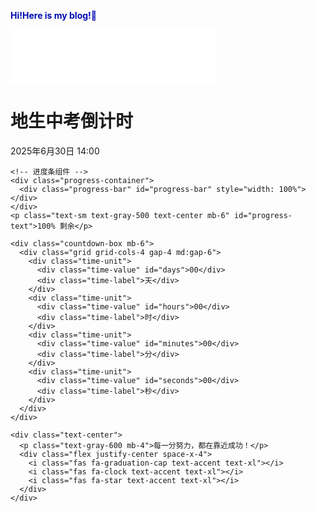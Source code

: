 <span style="color:#000caf;">**Hi!Here is my blog!👋**</span>
<iframe frameborder="no" border="0" marginwidth="0" marginheight="0" width=330 height=86 src="//music.163.com/outchain/player?type=2&id=4877189&auto=1&height=66"></iframe>
<!DOCTYPE html>
<html lang="zh-CN">
<head>
  <meta charset="UTF-8">
  <meta name="viewport" content="width=device-width, initial-scale=1.0">
  <title>地生中考倒计时（带进度条）</title>
  <script src="https://unpkg.com/@tailwindcss/browser@4"></script>
  <link href="https://cdnjs.cloudflare.com/ajax/libs/font-awesome/6.7.2/css/all.min.css" rel="stylesheet">
  <style type="text/tailwindcss">
    @theme {
      --color-primary: #3b82f6;
      --color-secondary: #1e40af;
      --color-accent: #93c5fd;
      --color-progress: #10b981;
      --color-progress-bg: #e5e7eb;
      --font-inter: 'Inter', sans-serif;
    }
    
    @utility smooth-transition {
      transition: all 0.3s ease-in-out;
    }
    
    @utility countdown-box {
      @apply bg-white rounded-lg shadow-md p-4 md:p-6 smooth-transition;
    }
    
    @utility time-unit {
      @apply flex flex-col items-center justify-center;
    }
    
    @utility time-value {
      @apply text-3xl md:text-4xl font-bold text-primary mb-2 smooth-transition;
    }
    
    @utility time-label {
      @apply text-sm md:text-base text-gray-600 smooth-transition;
    }
    
    @utility progress-container {
      @apply w-full bg-[var(--color-progress-bg)] rounded-full h-4 overflow-hidden mb-6 smooth-transition;
    }
    
    @utility progress-bar {
      @apply h-full bg-[var(--color-progress)] rounded-full smooth-transition;
    }
  </style>
</head>
<body class="bg-gradient-to-br from-blue-50 to-indigo-50 min-h-screen font-inter flex items-center justify-center p-4">
  <div class="max-w-md w-full bg-white rounded-xl shadow-lg p-6 md:p-8 smooth-transition">
    <div class="text-center mb-6">
      <h1 class="text-2xl md:text-3xl font-bold text-secondary mb-2">地生中考倒计时</h1>
      <p class="text-gray-600" id="exam-date">2025年6月30日 14:00</p>
    </div>
    
    <!-- 进度条组件 -->
    <div class="progress-container">
      <div class="progress-bar" id="progress-bar" style="width: 100%"></div>
    </div>
    <p class="text-sm text-gray-500 text-center mb-6" id="progress-text">100% 剩余</p>
    
    <div class="countdown-box mb-6">
      <div class="grid grid-cols-4 gap-4 md:gap-6">
        <div class="time-unit">
          <div class="time-value" id="days">00</div>
          <div class="time-label">天</div>
        </div>
        <div class="time-unit">
          <div class="time-value" id="hours">00</div>
          <div class="time-label">时</div>
        </div>
        <div class="time-unit">
          <div class="time-value" id="minutes">00</div>
          <div class="time-label">分</div>
        </div>
        <div class="time-unit">
          <div class="time-value" id="seconds">00</div>
          <div class="time-label">秒</div>
        </div>
      </div>
    </div>
    
    <div class="text-center">
      <p class="text-gray-600 mb-4">每一分努力，都在靠近成功！</p>
      <div class="flex justify-center space-x-4">
        <i class="fas fa-graduation-cap text-accent text-xl"></i>
        <i class="fas fa-clock text-accent text-xl"></i>
        <i class="fas fa-star text-accent text-xl"></i>
      </div>
    </div>
  </div>

  <script>
    // 设置考试时间（年-月-日 时:分:秒）
    const examTime = new Date('2025-06-30T14:00:00');
    const totalMs = examTime - new Date('2025-06-22T00:00:00'); // 总时间（从6月22日0点开始计算）
    
    function updateCountdown() {
      const now = new Date();
      const diff = examTime - now;
      
      // 检查是否已过考试时间
      if (diff <= 0) {
        updateUI(0, '考试已结束');
        return;
      }
      
      // 计算剩余时间
      const days = Math.floor(diff / (1000 * 60 * 60 * 24));
      const hours = Math.floor((diff % (1000 * 60 * 60 * 24)) / (1000 * 60 * 60));
      const minutes = Math.floor((diff % (1000 * 60 * 60)) / (1000 * 60));
      const seconds = Math.floor((diff % (1000 * 60)) / 1000);
      
      // 计算进度条百分比
      const progressPercent = (diff / totalMs) * 100;
      const progressText = `${Math.round(progressPercent)}% 剩余`;
      
      // 更新显示（补零处理）
      updateUI(progressPercent, progressText, days, hours, minutes, seconds);
    }
    
    function updateUI(progressPercent, progressText, days, hours, minutes, seconds) {
      document.getElementById('days').textContent = days.toString().padStart(2, '0');
      document.getElementById('hours').textContent = hours.toString().padStart(2, '0');
      document.getElementById('minutes').textContent = minutes.toString().padStart(2, '0');
      document.getElementById('seconds').textContent = seconds.toString().padStart(2, '0');
      document.getElementById('progress-bar').style.width = `${progressPercent}%`;
      document.getElementById('progress-text').textContent = progressText;
    }
    
    // 初始化倒计时
    updateCountdown();
    // 每秒更新一次
    setInterval(updateCountdown, 1000);
  </script>
</body>
</html>
